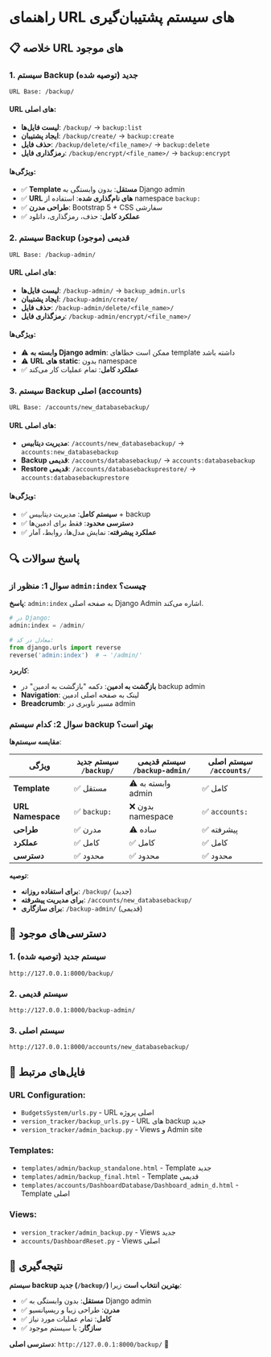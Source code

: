 # راهنمای URL های سیستم پشتیبان‌گیری

## 📋 خلاصه URL های موجود

### 1. **سیستم Backup جدید (توصیه شده)**
```
URL Base: /backup/
```

#### URL های اصلی:
- **لیست فایل‌ها**: `/backup/` → `backup:list`
- **ایجاد پشتیبان**: `/backup/create/` → `backup:create`
- **حذف فایل**: `/backup/delete/<file_name>/` → `backup:delete`
- **رمزگذاری فایل**: `/backup/encrypt/<file_name>/` → `backup:encrypt`

#### ویژگی‌ها:
- ✅ **Template مستقل**: بدون وابستگی به Django admin
- ✅ **URL های نام‌گذاری شده**: استفاده از namespace `backup:`
- ✅ **طراحی مدرن**: Bootstrap 5 + CSS سفارشی
- ✅ **عملکرد کامل**: حذف، رمزگذاری، دانلود

### 2. **سیستم Backup قدیمی (موجود)**
```
URL Base: /backup-admin/
```

#### URL های اصلی:
- **لیست فایل‌ها**: `/backup-admin/` → `backup_admin.urls`
- **ایجاد پشتیبان**: `/backup-admin/create/` 
- **حذف فایل**: `/backup-admin/delete/<file_name>/`
- **رمزگذاری فایل**: `/backup-admin/encrypt/<file_name>/`

#### ویژگی‌ها:
- ⚠️ **وابسته به Django admin**: ممکن است خطاهای template داشته باشد
- ⚠️ **URL های static**: بدون namespace
- ✅ **عملکرد کامل**: تمام عملیات کار می‌کند

### 3. **سیستم Backup اصلی (accounts)**
```
URL Base: /accounts/new_databasebackup/
```

#### URL های اصلی:
- **مدیریت دیتابیس**: `/accounts/new_databasebackup/` → `accounts:new_databasebackup`
- **Backup قدیمی**: `/accounts/databasebackup/` → `accounts:databasebackup`
- **Restore قدیمی**: `/accounts/databasebackuprestore/` → `accounts:databasebackuprestore`

#### ویژگی‌ها:
- ✅ **سیستم کامل**: مدیریت دیتابیس + backup
- ✅ **دسترسی محدود**: فقط برای ادمین‌ها
- ✅ **عملکرد پیشرفته**: نمایش مدل‌ها، روابط، آمار

## 🔍 پاسخ سوالات

### **سوال 1: منظور از `admin:index` چیست؟**

**پاسخ**: `admin:index` به صفحه اصلی Django Admin اشاره می‌کند.

```python
# در Django:
admin:index = /admin/

# معادل در کد:
from django.urls import reverse
reverse('admin:index')  # → '/admin/'
```

**کاربرد**:
- **بازگشت به ادمین**: دکمه "بازگشت به ادمین" در backup admin
- **Navigation**: لینک به صفحه اصلی ادمین
- **Breadcrumb**: مسیر ناوبری در admin

### **سوال 2: کدام سیستم backup بهتر است؟**

**مقایسه سیستم‌ها**:

| ویژگی | سیستم جدید `/backup/` | سیستم قدیمی `/backup-admin/` | سیستم اصلی `/accounts/` |
|--------|----------------------|---------------------------|----------------------|
| **Template** | ✅ مستقل | ⚠️ وابسته به admin | ✅ کامل |
| **URL Namespace** | ✅ `backup:` | ❌ بدون namespace | ✅ `accounts:` |
| **طراحی** | ✅ مدرن | ⚠️ ساده | ✅ پیشرفته |
| **عملکرد** | ✅ کامل | ✅ کامل | ✅ کامل |
| **دسترسی** | ✅ محدود | ✅ محدود | ✅ محدود |

**توصیه**: 
- **برای استفاده روزانه**: `/backup/` (جدید)
- **برای مدیریت پیشرفته**: `/accounts/new_databasebackup/`
- **برای سازگاری**: `/backup-admin/` (قدیمی)

## 🚀 دسترسی‌های موجود

### **1. سیستم جدید (توصیه شده)**
```
http://127.0.0.1:8000/backup/
```

### **2. سیستم قدیمی**
```
http://127.0.0.1:8000/backup-admin/
```

### **3. سیستم اصلی**
```
http://127.0.0.1:8000/accounts/new_databasebackup/
```

## 📁 فایل‌های مرتبط

### **URL Configuration**:
- `BudgetsSystem/urls.py` - URL اصلی پروژه
- `version_tracker/backup_urls.py` - URL های backup جدید
- `version_tracker/admin_backup.py` - Views و Admin site

### **Templates**:
- `templates/admin/backup_standalone.html` - Template جدید
- `templates/admin/backup_final.html` - Template قدیمی
- `templates/accounts/DashboardDatabase/Dashboard_admin_d.html` - Template اصلی

### **Views**:
- `version_tracker/admin_backup.py` - Views جدید
- `accounts/DashboardReset.py` - Views اصلی

## 🎯 نتیجه‌گیری

**سیستم backup جدید (`/backup/`) بهترین انتخاب است** زیرا:
- ✅ **مستقل**: بدون وابستگی به Django admin
- ✅ **مدرن**: طراحی زیبا و ریسپانسیو  
- ✅ **کامل**: تمام عملیات مورد نیاز
- ✅ **سازگار**: با سیستم موجود

**دسترسی اصلی**: `http://127.0.0.1:8000/backup/` 🎉
